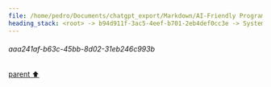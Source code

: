 ```yaml
---
file: /home/pedro/Documents/chatgpt_export/Markdown/AI-Friendly Programming Language.md
heading_stack: <root> -> b94d911f-3ac5-4eef-b701-2eb4def0cc3e -> System -> bd104c7b-8e42-4d87-8430-e4d7f8b03a46 -> System -> aaa29bc8-0f53-458f-8af0-b184dfe8e8b1 -> User -> d603f0c4-c267-4fbd-82a4-b50cdedd013f -> Assistant -> Considerations: -> Possibilities: -> aaa29f81-50fe-4ed9-8a62-cba2b8d99f33 -> User -> 64b89f1a-d9c0-41bc-9a7f-ac09a7735d61 -> Assistant -> Syntax Design -> Semantics -> Execution and Verification -> Language Model-Specific Features -> Novel Opportunities -> aaa287c2-e938-4a24-a0ee-53e6b858fa81 -> User -> c499f56a-0a01-4d06-b2c4-c24756f2fc4d -> Assistant -> Syntax Design Example: Token Minimization -> Context-Free Syntax Example -> Semantics Example: Lazy Evaluation -> Execution and Verification Example: Built-in Test Cases -> Language Model-Specific Features Example: Heuristic Annotations -> Novel Opportunities Example: Adaptive Syntax -> aaa25b4b-544f-4f12-bb08-922c95b8d61f -> User -> 2c4244bc-939c-42fc-b95b-9cbaaee07adb -> Assistant -> aaa2b461-d2f4-4c76-aaae-93f67a2404c8 -> User -> c48bc647-8be4-4f19-93a8-48b79792046f -> Assistant -> aaa20b4e-ff40-467a-aec6-71fcae7716bb -> User -> 14a09242-fb71-43e9-9939-ae2cfa6bc905 -> Assistant -> aaa241af-b63c-45bb-8d02-31eb246c993b
---
```

###### aaa241af-b63c-45bb-8d02-31eb246c993b
[parent ⬆️](#14a09242-fb71-43e9-9939-ae2cfa6bc905)
